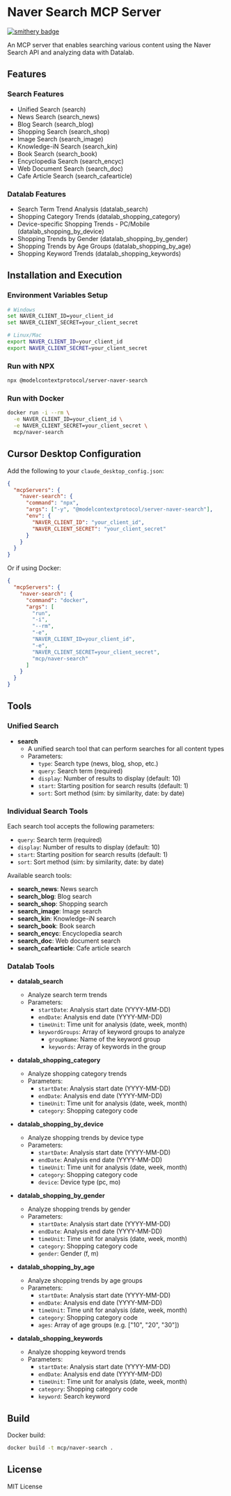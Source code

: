 # Naver Search MCP Server

[![smithery badge](https://smithery.ai/badge/@isnow890/naver-search-mcp)](https://smithery.ai/server/@isnow890/naver-search-mcp)

An MCP server that enables searching various content using the Naver Search API and analyzing data with Datalab.

## Features

### Search Features

- Unified Search (search)
- News Search (search_news)
- Blog Search (search_blog)
- Shopping Search (search_shop)
- Image Search (search_image)
- Knowledge-iN Search (search_kin)
- Book Search (search_book)
- Encyclopedia Search (search_encyc)
- Web Document Search (search_doc)
- Cafe Article Search (search_cafearticle)

### Datalab Features

- Search Term Trend Analysis (datalab_search)
- Shopping Category Trends (datalab_shopping_category)
- Device-specific Shopping Trends - PC/Mobile (datalab_shopping_by_device)
- Shopping Trends by Gender (datalab_shopping_by_gender)
- Shopping Trends by Age Groups (datalab_shopping_by_age)
- Shopping Keyword Trends (datalab_shopping_keywords)

## Installation and Execution

### Environment Variables Setup

```bash
# Windows
set NAVER_CLIENT_ID=your_client_id
set NAVER_CLIENT_SECRET=your_client_secret

# Linux/Mac
export NAVER_CLIENT_ID=your_client_id
export NAVER_CLIENT_SECRET=your_client_secret
```

### Run with NPX

```bash
npx @modelcontextprotocol/server-naver-search
```

### Run with Docker

```bash
docker run -i --rm \
  -e NAVER_CLIENT_ID=your_client_id \
  -e NAVER_CLIENT_SECRET=your_client_secret \
  mcp/naver-search
```

## Cursor Desktop Configuration

Add the following to your `claude_desktop_config.json`:

```json
{
  "mcpServers": {
    "naver-search": {
      "command": "npx",
      "args": ["-y", "@modelcontextprotocol/server-naver-search"],
      "env": {
        "NAVER_CLIENT_ID": "your_client_id",
        "NAVER_CLIENT_SECRET": "your_client_secret"
      }
    }
  }
}
```

Or if using Docker:

```json
{
  "mcpServers": {
    "naver-search": {
      "command": "docker",
      "args": [
        "run",
        "-i",
        "--rm",
        "-e",
        "NAVER_CLIENT_ID=your_client_id",
        "-e",
        "NAVER_CLIENT_SECRET=your_client_secret",
        "mcp/naver-search"
      ]
    }
  }
}
```

## Tools

### Unified Search

- **search**
  - A unified search tool that can perform searches for all content types
  - Parameters:
    - `type`: Search type (news, blog, shop, etc.)
    - `query`: Search term (required)
    - `display`: Number of results to display (default: 10)
    - `start`: Starting position for search results (default: 1)
    - `sort`: Sort method (sim: by similarity, date: by date)

### Individual Search Tools

Each search tool accepts the following parameters:

- `query`: Search term (required)
- `display`: Number of results to display (default: 10)
- `start`: Starting position for search results (default: 1)
- `sort`: Sort method (sim: by similarity, date: by date)

Available search tools:

- **search_news**: News search
- **search_blog**: Blog search
- **search_shop**: Shopping search
- **search_image**: Image search
- **search_kin**: Knowledge-iN search
- **search_book**: Book search
- **search_encyc**: Encyclopedia search
- **search_doc**: Web document search
- **search_cafearticle**: Cafe article search

### Datalab Tools

- **datalab_search**

  - Analyze search term trends
  - Parameters:
    - `startDate`: Analysis start date (YYYY-MM-DD)
    - `endDate`: Analysis end date (YYYY-MM-DD)
    - `timeUnit`: Time unit for analysis (date, week, month)
    - `keywordGroups`: Array of keyword groups to analyze
      - `groupName`: Name of the keyword group
      - `keywords`: Array of keywords in the group

- **datalab_shopping_category**

  - Analyze shopping category trends
  - Parameters:
    - `startDate`: Analysis start date (YYYY-MM-DD)
    - `endDate`: Analysis end date (YYYY-MM-DD)
    - `timeUnit`: Time unit for analysis (date, week, month)
    - `category`: Shopping category code

- **datalab_shopping_by_device**

  - Analyze shopping trends by device type
  - Parameters:
    - `startDate`: Analysis start date (YYYY-MM-DD)
    - `endDate`: Analysis end date (YYYY-MM-DD)
    - `timeUnit`: Time unit for analysis (date, week, month)
    - `category`: Shopping category code
    - `device`: Device type (pc, mo)

- **datalab_shopping_by_gender**

  - Analyze shopping trends by gender
  - Parameters:
    - `startDate`: Analysis start date (YYYY-MM-DD)
    - `endDate`: Analysis end date (YYYY-MM-DD)
    - `timeUnit`: Time unit for analysis (date, week, month)
    - `category`: Shopping category code
    - `gender`: Gender (f, m)

- **datalab_shopping_by_age**

  - Analyze shopping trends by age groups
  - Parameters:
    - `startDate`: Analysis start date (YYYY-MM-DD)
    - `endDate`: Analysis end date (YYYY-MM-DD)
    - `timeUnit`: Time unit for analysis (date, week, month)
    - `category`: Shopping category code
    - `ages`: Array of age groups (e.g. ["10", "20", "30"])

- **datalab_shopping_keywords**
  - Analyze shopping keyword trends
  - Parameters:
    - `startDate`: Analysis start date (YYYY-MM-DD)
    - `endDate`: Analysis end date (YYYY-MM-DD)
    - `timeUnit`: Time unit for analysis (date, week, month)
    - `category`: Shopping category code
    - `keyword`: Search keyword

## Build

Docker build:

```bash
docker build -t mcp/naver-search .
```

## License

MIT License
